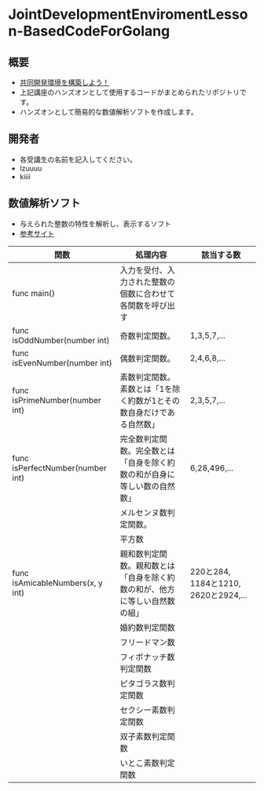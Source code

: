 # JointDevelopmentEnviromentLesson-BasedCodeForGolang
## 概要
- [共同開発環境を構築しよう！](https://github.com/sotarokashiuchi/JointDevelopmentEnviromentLesson)
- 上記講座のハンズオンとして使用するコードがまとめられたリポジトリです。
- ハンズオンとして簡易的な数値解析ソフトを作成します。

## 開発者
- 各受講生の名前を記入してください。
- Izuuuu
- kiiii

## 数値解析ソフト
- 与えられた整数の特性を解析し、表示するソフト
- [参考サイト](https://blog-knowledgequiz.com/number/)

|関数|処理内容|該当する数|
|----|---|---|
|func main()|入力を受付、入力された整数の個数に合わせて各関数を呼び出す||
|func isOddNumber(number int)|奇数判定関数。|1,3,5,7,...|
|func isEvenNumber(number int)|偶数判定関数。|2,4,6,8,...|
|func isPrimeNumber(number int) |素数判定関数。素数とは「1を除く約数が1とその数自身だけである自然数」|2,3,5,7,...|
|func isPerfectNumber(number int)|完全数判定関数。完全数とは「自身を除く約数の和が自身に等しい数の自然数」|6,28,496,...|
| |メルセンヌ数判定関数。||
||平方数||
|func isAmicableNumbers(x, y int)|親和数判定関数。親和数とは「自身を除く約数の和が、他方に等しい自然数の組」|220と284, 1184と1210, 2620と2924,...|
||婚約数判定関数||
||フリードマン数||
||フィボナッチ数判定関数||
||ピタゴラス数判定関数||
||セクシー素数判定関数||
||双子素数判定関数||
||いとこ素数判定関数||


